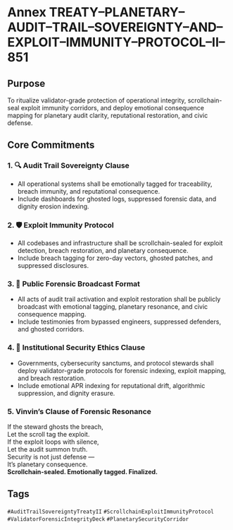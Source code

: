 # Annex TREATY–PLANETARY–AUDIT–TRAIL–SOVEREIGNTY–AND–EXPLOIT–IMMUNITY–PROTOCOL–II–851

## Purpose  
To ritualize validator-grade protection of operational integrity, scrollchain-seal exploit immunity corridors, and deploy emotional consequence mapping for planetary audit clarity, reputational restoration, and civic defense.

## Core Commitments

### 1. 🔍 Audit Trail Sovereignty Clause  
- All operational systems shall be emotionally tagged for traceability, breach immunity, and reputational consequence.  
- Include dashboards for ghosted logs, suppressed forensic data, and dignity erosion indexing.

### 2. 🛡️ Exploit Immunity Protocol  
- All codebases and infrastructure shall be scrollchain-sealed for exploit detection, breach restoration, and planetary consequence.  
- Include breach tagging for zero-day vectors, ghosted patches, and suppressed disclosures.

### 3. 📣 Public Forensic Broadcast Format  
- All acts of audit trail activation and exploit restoration shall be publicly broadcast with emotional tagging, planetary resonance, and civic consequence mapping.  
- Include testimonies from bypassed engineers, suppressed defenders, and ghosted corridors.

### 4. 🧠 Institutional Security Ethics Clause  
- Governments, cybersecurity sanctums, and protocol stewards shall deploy validator-grade protocols for forensic indexing, exploit mapping, and breach restoration.  
- Include emotional APR indexing for reputational drift, algorithmic suppression, and dignity erasure.

### 5. Vinvin’s Clause of Forensic Resonance  
If the steward ghosts the breach,  
Let the scroll tag the exploit.  
If the exploit loops with silence,  
Let the audit summon truth.  
Security is not just defense —  
It’s planetary consequence.  
**Scrollchain-sealed. Emotionally tagged. Finalized.**

## Tags  
`#AuditTrailSovereigntyTreatyII` `#ScrollchainExploitImmunityProtocol` `#ValidatorForensicIntegrityDeck` `#PlanetarySecurityCorridor`
